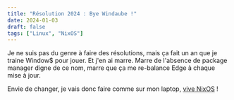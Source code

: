 ```yaml
---
title: "Résolution 2024 : Bye Windaube !"
date: 2024-01-03
draft: false
tags: ["Linux", "NixOS"]
---
```


Je ne suis pas du genre à faire des résolutions, mais ça fait un an que je traine Window$ pour jouer.
Et j'en ai marre.
Marre de l'absence de package manager digne de ce nom, marre que ça me re-balance Edge à chaque mise à jour.

Envie de changer, je vais donc faire comme sur mon laptop, [vive NixOS](https://nixos.org/) !